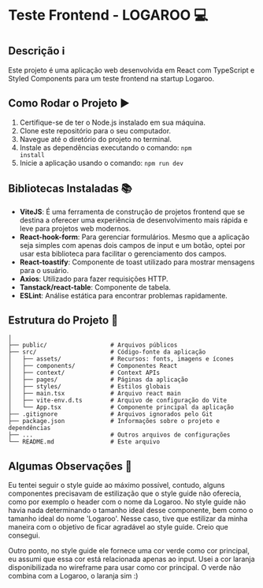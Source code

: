 # Teste Frontend - LOGAROO 💻

## Descrição ℹ️
Este projeto é uma aplicação web desenvolvida em React com TypeScript e Styled Components para um teste frontend na startup Logaroo.

## Como Rodar o Projeto ▶️
1. Certifique-se de ter o Node.js instalado em sua máquina.
2. Clone este repositório para o seu computador.
3. Navegue até o diretório do projeto no terminal.
4. Instale as dependências executando o comando: <code>npm install</code>
5. Inicie a aplicação usando o comando: <code>npm run dev</code>

## Bibliotecas Instaladas 📚
- **ViteJS**: É uma ferramenta de construção de projetos frontend que se destina a oferecer uma experiência de desenvolvimento mais rápida e leve para projetos web modernos.
- **React-hook-form**: Para gerenciar formulários. Mesmo que a aplicação seja simples com apenas dois campos de input e um botão, optei por usar esta biblioteca para facilitar o gerenciamento dos campos.
- **React-toastify**: Componente de toast utilizado para mostrar mensagens para o usuário.
- **Axios**: Utilizado para fazer requisições HTTP.
- **Tanstack/react-table**: Componente de tabela.
- **ESLint**: Análise estática para encontrar problemas rapidamente.

## Estrutura do Projeto 📂
```plaintext
│
├── public/                  # Arquivos públicos
├── src/                     # Código-fonte da aplicação
│   ├── assets/              # Recursos: fonts, imagens e ícones
│   ├── components/          # Componentes React
│   ├── context/             # Context APIs
│   ├── pages/               # Páginas da aplicação
│   ├── styles/              # Estilos globais
│   ├── main.tsx             # Arquivo react main
│   ├── vite-env.d.ts        # Arquivo de configuração do Vite
│   └── App.tsx              # Componente principal da aplicação
├── .gitignore               # Arquivos ignorados pelo Git
├── package.json             # Informações sobre o projeto e dependências
├── ...                      # Outros arquivos de configurações
└── README.md                # Este arquivo
```
## Algumas Observações 📝
Eu tentei seguir o style guide ao máximo possível, contudo, alguns componentes precisavam de estilização que o style guide não oferecia, como por exemplo o header com o nome da Logaroo. No style guide não havia nada determinando o tamanho ideal desse componente, bem como o tamanho ideal do nome 'Logaroo'. Nesse caso, tive que estilizar da minha maneira com o objetivo de ficar agradável ao style guide. Creio que consegui.

Outro ponto, no style guide ele fornece uma cor verde como cor principal, eu assumi que essa cor está relacionada apenas ao input. Usei a cor laranja disponibilizada no wireframe para usar como cor principal. O verde não combina com a Logaroo, o laranja sim :)